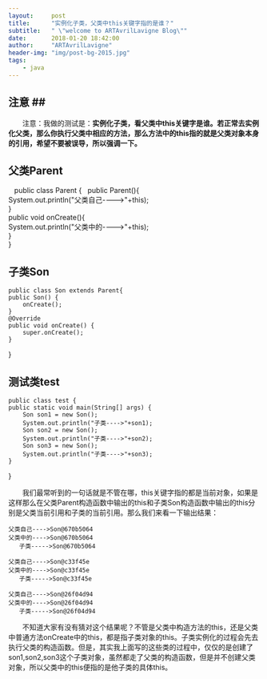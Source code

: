 ```yaml
---
layout:     post
title:      "实例化子类，父类中this关键字指的是谁？"
subtitle:   " \"welcome to ARTAvrilLavigne Blog\""
date:       2018-01-20 18:42:00
author:     "ARTAvrilLavigne"
header-img: "img/post-bg-2015.jpg"
tags:
    - java
---
```

## 注意 ##  
　　注意：我做的测试是：**实例化子类，看父类中this关键字是谁。若正常去实例化父类，那么你执行父类中相应的方法，那么方法中的this指的就是父类对象本身的引用，希望不要被误导，所以强调一下。**<br>
  
## 父类Parent ##  
    public class Parent {  
    public Parent(){  
        System.out.println("父类自己---->"+this);  
    }  
    public void onCreate(){  
        System.out.println("父类中的---->"+this);    
    }  
}  
## 子类Son ##  
    public class Son extends Parent{  
    public Son() {  
        onCreate();  
    }  
    @Override  
    public void onCreate() {  
        super.onCreate();  
    }  
} 
## 测试类test ##  
    public class test {  
    public static void main(String[] args) {  
        Son son1 = new Son();  
        System.out.println("子类---->"+son1);  
        Son son2 = new Son();  
        System.out.println("子类---->"+son2);  
        Son son3 = new Son();  
        System.out.println("子类---->"+son3);  
    }  
}  

　　我们最常听到的一句话就是不管在哪，this关键字指的都是当前对象，如果是这样那么在父类Parent构造函数中输出的this和子类Son构造函数中输出的this分别是父类当前引用和子类的当前引用。那么我们来看一下输出结果：<br>

    父类自己---->Son@670b5064  
    父类中的---->Son@670b5064  
       子类----->Son@670b5064 
       
    父类自己---->Son@c33f45e  
    父类中的---->Son@c33f45e  
       子类----->Son@c33f45e 
       
    父类自己---->Son@26f04d94  
    父类中的---->Son@26f04d94   
       子类----->Son@26f04d94  
       
　　不知道大家有没有猜对这个结果呢？不管是父类中构造方法的this，还是父类中普通方法onCreate中的this，都是指子类对象的this。子类实例化的过程会先去执行父类的构造函数。但是，其实我上面写的这些类的过程中，仅仅的是创建了son1,son2,son3这个子类对象，虽然都走了父类的构造函数，但是并不创建父类对象，所以父类中的this便指的是他子类的具体this。
  
